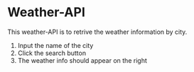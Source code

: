 # Weather-API

This weather-API is to retrive the weather information by city.
1. Input the name of the city 
2. Click the search button
3. The weather info should appear on the right 
